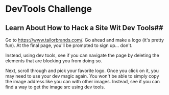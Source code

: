 # DevTools Challenge #

## Learn About How to Hack a Site Wit Dev Tools##


Go to https://www.tailorbrands.com/. Go ahead and make a logo (it's pretty fun). At the final page, you'll be prompted to sign up... don't. 

Instead, using dev tools, see if you can navigate the page by deleting the elements that are blocking you from doing so. 

Next, scroll through and pick your favorite logo. Once you click on it, you may need to use your dev magic again. You won't be able to simply copy the image address like you can with other images. Instead, see if you can find a way to get the image src using dev tools.
